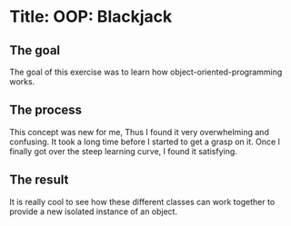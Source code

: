 # Title: OOP: Blackjack

## The goal

The goal of this exercise was to learn how object-oriented-programming works.

## The process
This concept was new for me, Thus I found it very overwhelming and confusing. 
It took a long time before I started to get a grasp on it.
Once I finally got over the steep learning curve, I found it satisfying.

## The result
It is really cool to see how these different classes can work together to provide a new isolated instance of an object.





